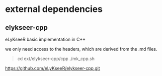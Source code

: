 
# external dependencies

## elykseer-cpp

eLyKseeR basic implementation in C++

we only need access to the headers, which are derived from the .md files.

> cd ext/elykseer-cpp/cpp
  ./mk_cpp.sh

https://github.com/eLyKseeR/elykseer-cpp.git


